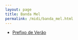 ```yaml
---
layout: page
title: Banda Mel
permalink: /midi/banda_mel.html
---
```


* [Prefixo de Verão](https://objectstorage.sa-saopaulo-1.oraclecloud.com/n/grwdgud0delr/b/victor3d.com.br/o/midi%2Fsalvador.mid)